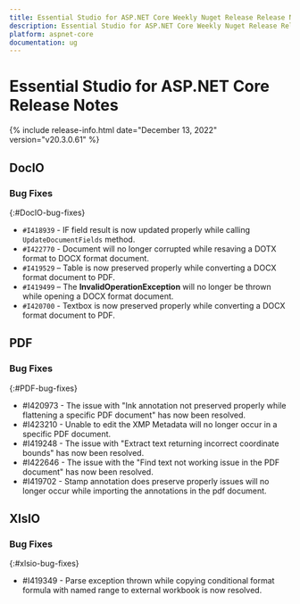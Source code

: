 ```yaml
---
title: Essential Studio for ASP.NET Core Weekly Nuget Release Release Notes  
description: Essential Studio for ASP.NET Core Weekly Nuget Release Release Notes  
platform: aspnet-core
documentation: ug
---
```


# Essential Studio for ASP.NET Core  Release Notes  

{% include release-info.html date="December 13, 2022"  version="v20.3.0.61" %} 





## DocIO

### Bug Fixes
{:#DocIO-bug-fixes}

- `#I418939` - IF field result is now updated properly while calling `UpdateDocumentFields` method.
- `#I422770` - Document will no longer corrupted while resaving a DOTX format to DOCX format document.
- `#I419529` – Table is now preserved properly while converting a DOCX format document to PDF.
- `#I419499` – The **InvalidOperationException** will no longer be thrown while opening a DOCX format document.
- `#I420700` - Textbox is now preserved properly while converting a DOCX format document to PDF.
## PDF

### Bug Fixes
{:#PDF-bug-fixes}

* \#I420973 - 	The issue with "Ink annotation not preserved properly while flattening a specific PDF document" has now been resolved.
* \#I423210 - 	Unable to edit the XMP Metadata will no longer occur in a specific PDF document.
* \#I419248 - 	The issue with "Extract text returning incorrect coordinate bounds" has now been resolved.
* \#I422646 - 	The issue with the "Find text not working issue in the PDF document" has now been resolved.
* \#I419702 - 	Stamp annotation does preserve properly issues will no longer occur while importing the annotations in the pdf document.

## XlsIO

### Bug Fixes
{:#xlsio-bug-fixes}

* \#I419349 - Parse exception thrown while copying conditional format formula with named range to external workbook is now resolved.

